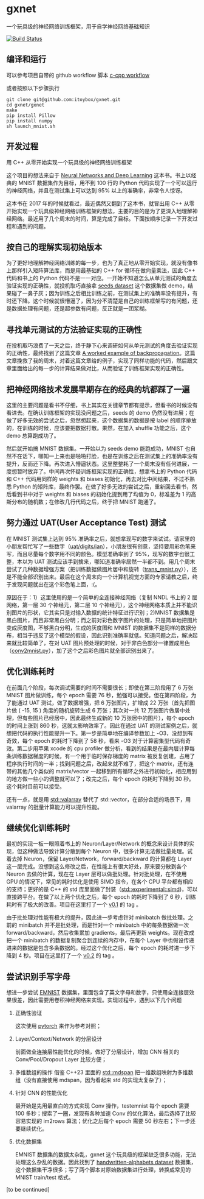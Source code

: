 # gxnet

一个玩具级的神经网络训练框架，用于自学神经网络基础知识

[![Build Status](https://github.com/itoybox/gxnet/actions/workflows/c-cpp.yml/badge.svg)](https://github.com/liusifan/gxnet/actions?query=workflow:ci)

编译和运行
--------
可以参考项目自带的 github workflow 脚本 [c-cpp workflow](.github/workflows/c-cpp.yml)

或者按照以下步骤执行
```
git clone git@github.com:itoybox/gxnet.git
cd gxnet/gxnet
make
pip install Pillow
pip install numpy
sh launch_mnist.sh
```

开发过程
-------
用 C++ 从零开始实现一个玩具级的神经网络训练框架

这个项目的想法来自于 [Neural Networks and Deep Learning](http://neuralnetworksanddeeplearning.com/) 这本书。书上以经典的 MNIST 数据集作为目标，用不到 100 行的 Python 代码实现了一个可以运行的神经网络，并且在测试集上可以达到 95% 以上的准确率，非常令人惊讶。

这本书在 2017 年的时候就看过，最近偶然又翻到了这本书，就冒出用 C++ 从零开始实现一个玩具级神经网络训练框架的想法，主要的目的是为了更深入地理解神经网络。最近用了几个周末的时间，算是完成了目标。下面按顺序记录一下开发过程和遇到的问题。

## 按自己的理解实现初始版本
为了更好地理解神经网络训练的每一步，也为了真正地从零开始实现，就没有像书上那样引入矩阵算法库，而是用最基础的 C++ for 循环在做向量乘法，因此 C++ 代码和书上的 Python 代码不是一一对应。一开始不知道怎么从单元测试的角度去验证实现的正确性，就投机取巧直接拿 [seeds dataset](https://www.kaggle.com/datasets/rwzhang/seeds-dataset) 这个数据集做 demo，结果碰了一鼻子灰；因为训练之后相比训练之前，在测试集上的准确率没有提升，有时还下降。这个时候就很懵逼了，因为分不清楚是自己的训练框架写的有问题，还是数据处理有问题，还是超参数有问题，反正就是一团浆糊。

## 寻找单元测试的方法验证实现的正确性
在投机取巧浪费了一天之后，终于静下心来调研如何从单元测试的角度去验证实现的正确性，最终找到了这篇文章 [A worked example of backpropagation](https://alexander-schiendorfer.github.io/2020/02/24/a-worked-example-of-backprop.html)。这篇文章挽救了我的周末，对着这篇文章给的例子，实现了同样功能的代码，然后跟文章里面给出的每一步的计算结果做对比，从而验证了训练框架实现的正确性。

## 把神经网络技术发展早期存在的经典的坑都踩了一遍
这里的主要问题是看书不仔细，书上其实在关键章节都有提示，但看书的时候没有看进去。在确认训练框架的实现没问题之后，seeds 的 demo 仍然没有进展；在做了好多无效的尝试之后，忽然想起来，这个数据集的数据是按 label 的顺序排放的，在训练的时候，应该要把数据打散。果然，在加入 shuffle 功能之后，这个 demo 总算跑成功了。

然后就开始搞 MNIST 数据集。一开始以为 seeds demo 能跑成功，MNIST 也自然不在话下，哪知一上来也是啪啪打脸，也是在训练之后在测试集上的准确率没有提升，反而还下降。再次进入懵逼状态。这里整整耗了一个周末没有任何进展，一度想暂时放弃了。中间再次怀疑训练框架实现的正确性，想拿书上的 Python 代码和 C++ 代码用同样的 weights 和 biases 初始化，再去对比中间结果，不过不熟悉 Python 的矩阵库，最终作罢。在做了好多无效的尝试之后，重新回去看书，然后看到书中对于 weights 和 biases 的初始化提到用了均值为 0，标准差为 1 的高斯分布的随机数；在修改几行代码之后，终于把 MNIST 跑通了。

## 努力通过 UAT(User Acceptance Test) 测试
在 MNIST 测试集上达到 95% 准确率之后，就想拿现写的数字来试试。请家里的小朋友帮忙写了一些数字（[uat/digits/ian](gxnet/uat/digits/ian)），小朋友很有创意，坚持要用彩色笔来写，而且尽量每个数字用不同的颜色。模型准确率到了 95%，现写的数字也很工整，本以为 UAT 测试应该手到擒来，哪知道准确率居然一半都不到。用几个周末尝试了几种数据增强方案（把训练数据做图片居中和旋转（[trans_mnist.py](gxnet/trans_mnist.py)）），还是不能全部识别出来。最后在这个周末向一个计算机视觉方面的专家请教之后，终于发现问题就出在这个彩色笔上面，:(。

原因在于：1）这里使用的是一个简单的全连接神经网络（复制 NNDL 书上的 2 层网络，第一层 30 个神经元，第二层 10 个神经元），这个神经网络本质上并不能识别图片的形状，它其实只是对输入数据的统计特征进行识别；2)MNIST 数据集是黑白图片，而且非常黑白分明；而之前对彩色数字图片的处理，只是简单地把图片变成灰度图，不够黑白分明，生成的灰度图和 MNIST 的数据集不是同样的数据分布，相当于违反了这个模型的假设，因此识别准确率就低。知道问题之后，解决起来就比较简单了，在对 UAT 图片预处理的时候，对于非白色部分一律置成黑色（[conv2mnist.py](gxnet/conv2mnist.py)），加了这个之后彩色图片就全部识别出来了。

## 优化训练耗时
在前面几个阶段，每次调试需要的时间不需要很长；即使在第三阶段用了 6 万张 MNIST 图片做训练，每个 epoch 需要 76 秒，勉强可以接受。但在第四阶段，为了能通过 UAT 测试，做了数据增强，把 6 万张图片，扩增成 22 万张（首先把图片做 ( -15, 15 ) 角度的随机旋转生成 6 万张；其次对一共 12 万张图片做居中处理，但有些图片已经居中，因此最终生成新的 10 万张居中的图片），每个 epoch 的时间上涨到 860 秒，这就太影响效率了。因此在通过 UAT 的测试案例之后，就想把代码的执行性能提升一下。第一步是简单地在编译参数加上 -O3，没想到有奇效，每个 epoch 的耗时下降到了 58 秒，看来 -O3 对于计算密集型代码有奇效。第二步用苹果 xcode 的 cpu profiler 做分析，看到的结果是在最内层计算每条训练数据梯度的时候，有一个用于临时保存梯度的 matrix 被反复创建，占用了程序执行时间的一半；找到问题之后，改起来就不难了，把这个 matrix，还有连带的其他几个类似的 matrix/vector 一起移到所有循环之外进行初始化，相应用到的地方做一些小的调整就可以了；改完之后，每个 epoch 的耗时下降到 30 秒。这个耗时目前可以接受。

还有一点，就是用 [std::valarray](https://en.cppreference.com/w/cpp/numeric/valarray) 替代了 std::vector，在部分合适的场景下，用 valarray 的批量计算能力可以提升性能。

## 继续优化训练耗时
最初的实现一板一眼照着书上的 Neuron/Layer/Network 的概念来设计具体的实现，但这种做法导致计算分散到每个 Neuron 中，很多计算无法做批量处理。试着去掉 Neuron，保留 Layer/Network，forward/backward 的计算都在 Layer 这一层完成。没想到这么修改之后，在性能上有很大好处，原来要分散到各个 Neuron 去做的计算，现在在 Layer 层可以做批处理。针对批处理，在不使用 GPU 的情况下，常见的耗时优化是使用 SIMD 指令，在各个 CPU 平台都有相应的支持；更好的是 C++ 的 std 库里面做了封装（[std::experimental::simd](https://en.cppreference.com/w/cpp/experimental/simd/simd))，可以直接跨平台。在做了以上两个优化之后，每个 epoch 的耗时下降到了 6 秒，训练耗时有了极大的改善。项目在这里打了一个 [v0.1](/../../../gxnet/releases/tag/v0.1) 的 tag 。

由于批处理对性能有极大的提升，因此进一步考虑针对 minibatch 做批处理。之前的 minibatch 并不是批处理，而是针对一个 minibatch 中的每条数据做一次 forward/backward，然后收集累加 gradients，最后再更新 weights。现在改成把一个 minibatch 的数据复制聚合到连续的内存中，在每个 Layer 中也假设传递进来的数据是包含多条数据的。经过这个优化之后，每个 epoch 的耗时进一步下降到 4 秒。项目在这里打了一个 [v0.2](/../../../gxnet/releases/tag/v0.2) 的 tag 。


## 尝试识别手写字母
想进一步尝试 [EMNIST](https://www.nist.gov/itl/products-and-services/emnist-dataset) 数据集，里面包含了英文字母和数字，只使用全连接层效果很差，因此需要用卷积神经网络来实现。实现过程中，遇到以下几个问题

1. 正确性验证

   这次使用 [pytorch](pytorch/testconv.py) 来作为参考对照；

2. Layer/Context/Network 的分层设计

   前面做全连接层性能优化的时候，做好了分层设计，增加 CNN 相关的 Conv/Pool/Dropout Layer 比较方便；

3. 多维数组的操作
   借鉴 C++23 里面的 [std::mdspan](https://en.cppreference.com/w/cpp/container/mdspan) 把一维数组映射为多维数组（没有直接使用 mdspan，因为看起来 std 的实现太复杂了）；

4. 针对 CNN 的性能优化

   最开始是先用最直白的方式实现 Conv 操作，testemnist 每个 epoch 需要 100 多秒；搜索了一圈，发现有各种加速 Conv 的优化算法，最后选择了比较容易实现的 im2rows 算法；优化之后每个 epoch 需要 50 秒左右；下一步还要继续优化。

5. 优化数据集

   EMNIST 数据集的数据太杂乱，gxnet 这个玩具级的框架缺乏很多功能，无法处理这么杂乱的数据。因此找到了 [handwritten-alphabets dataset](https://www.kaggle.com/datasets/sachinpatel21/az-handwritten-alphabets-in-csv-format/data) 数据集，这个数据集干净很多；写了两个脚本对原始数据集进行处理，转换成常见的 MNIST train/test 格式。

[to be continued]

